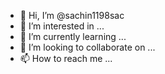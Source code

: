 - 👋 Hi, I’m @sachin1198sac
- 👀 I’m interested in ...
- 🌱 I’m currently learning ...
- 💞️ I’m looking to collaborate on ...
- 📫 How to reach me ...

<!---
sachin1198sac/sachin1198sac is a ✨ special ✨ repository because its `README.md` (this file) appears on your GitHub profile.
You can click the Preview link to take a look at your changes.
--->
